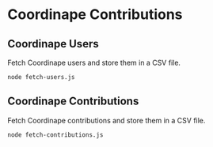 # Coordinape Contributions

## Coordinape Users

Fetch Coordinape users and store them in a CSV file.

```
node fetch-users.js
```

## Coordinape Contributions

Fetch Coordinape contributions and store them in a CSV file.

```
node fetch-contributions.js
```
